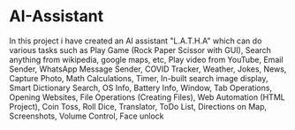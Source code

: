 # AI-Assistant
In this project i have created an AI assistant "L.A.T.H.A" which can do various tasks such as Play Game (Rock Paper Scissor with GUI), Search anything from wikipedia, google maps, etc, Play video from YouTube, Email Sender, WhatsApp Message Sender, COVID Tracker, Weather, Jokes, News, Capture Photo, Math Calculations, Timer, In-built search image display, Smart Dictionary Search, OS Info, Battery Info, Window, Tab Operations, Opening Websites, File Operations (Creating Files), Web Automation (HTML Project), Coin Toss, Roll Dice, Translator, ToDo List, Directions on Map, Screenshots, Volume Control, Face unlock
